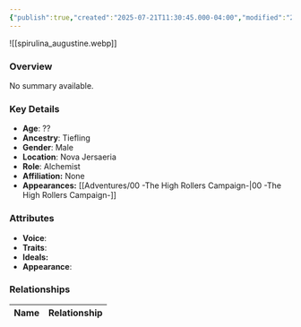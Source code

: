 ```yaml
---
{"publish":true,"created":"2025-07-21T11:30:45.000-04:00","modified":"2025-09-15T10:16:31.909-04:00","published":"2025-09-15T10:16:31.909-04:00","cssclasses":"","Age":"??","Ancestry":"Tiefling","Gender":"Male","Location":["Nova Jersaeria"],"Role":["Alchemist"],"Affiliation":["None"],"Appearances":["[[00 -The High Rollers Campaign-]]"]}
---
```



![[spirulina_augustine.webp]]

### Overview
No summary available.

### Key Details
- **Age**: ??
- **Ancestry**: Tiefling
- **Gender**: Male
- **Location**: Nova Jersaeria
- **Role**: Alchemist
- **Affiliation:** None
- **Appearances:** [[Adventures/00 -The High Rollers Campaign-\|00 -The High Rollers Campaign-]]

### Attributes
- **Voice**: 
- **Traits**: 
- **Ideals:** 
- **Appearance**:

### Relationships

| Name  | Relationship |
| ----- | ------------ |
